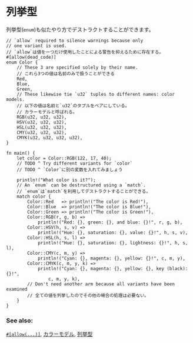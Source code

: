 <!--
# enums
-->
# 列挙型

<!--
An `enum` is destructured similarly:
-->
列挙型(`enum`)も似たやり方でデストラクトすることができます。

```rust,editable
// `allow` required to silence warnings because only
// one variant is used.
// `allow`は値を一つだけ使用したことによる警告を抑えるために存在する。
#[allow(dead_code)]
enum Color {
    // These 3 are specified solely by their name.
    // これら3つの値は名前のみで扱うことができる
    Red,
    Blue,
    Green,
    // These likewise tie `u32` tuples to different names: color models.
    // 以下の値は名前と`u32`のタプルをペアにしている。
    // カラーモデルと呼ばれる。
    RGB(u32, u32, u32),
    HSV(u32, u32, u32),
    HSL(u32, u32, u32),
    CMY(u32, u32, u32),
    CMYK(u32, u32, u32, u32),
}

fn main() {
    let color = Color::RGB(122, 17, 40);
    // TODO ^ Try different variants for `color`
    // TODO ^ `Color`に別の変数を入れてみましょう

    println!("What color is it?");
    // An `enum` can be destructured using a `match`.
    // `enum`は`match`を利用してデストラクトすることができる。
    match color {
        Color::Red   => println!("The color is Red!"),
        Color::Blue  => println!("The color is Blue!"),
        Color::Green => println!("The color is Green!"),
        Color::RGB(r, g, b) =>
            println!("Red: {}, green: {}, and blue: {}!", r, g, b),
        Color::HSV(h, s, v) =>
            println!("Hue: {}, saturation: {}, value: {}!", h, s, v),
        Color::HSL(h, s, l) =>
            println!("Hue: {}, saturation: {}, lightness: {}!", h, s, l),
        Color::CMY(c, m, y) =>
            println!("Cyan: {}, magenta: {}, yellow: {}!", c, m, y),
        Color::CMYK(c, m, y, k) =>
            println!("Cyan: {}, magenta: {}, yellow: {}, key (black): {}!",
                c, m, y, k),
        // Don't need another arm because all variants have been examined
        // 全ての値を列挙したのでその他の場合の処理は必要ない。
    }
}
```

### See also:

<!--
[`#[allow(...)]`][allow], [color models][color_models] and [`enum`][enum]
-->
[`#[allow(...)]`][allow], [カラーモデル][color_models], [列挙型][enum]

[allow]: ../../../attribute/unused.md
[color_models]: https://en.wikipedia.org/wiki/Color_model
[enum]: ../../../custom_types/enum.md
